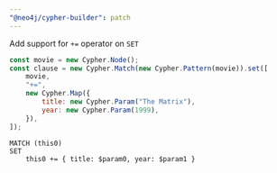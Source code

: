 ```yaml
---
"@neo4j/cypher-builder": patch
---
```


Add support for `+=` operator on `SET`

```js
const movie = new Cypher.Node();
const clause = new Cypher.Match(new Cypher.Pattern(movie)).set([
    movie,
    "+=",
    new Cypher.Map({
        title: new Cypher.Param("The Matrix"),
        year: new Cypher.Param(1999),
    }),
]);
```

```cypher
MATCH (this0)
SET
    this0 += { title: $param0, year: $param1 }
```
